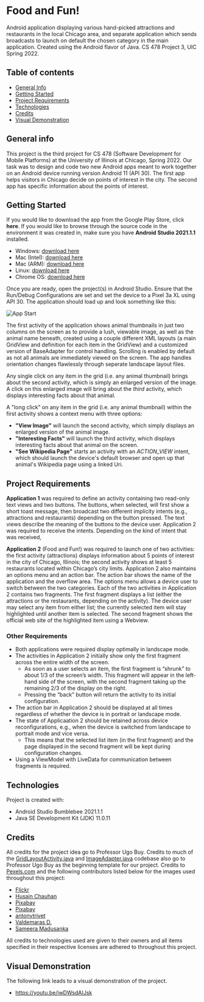 # Food and Fun!
Android application displaying various hand-picked attractions and restaurants in the local Chicago area, and separate application which sends broadcasts to launch on default the chosen category in the main application. Created using the Android flavor of Java. CS 478 Project 3, UIC Spring 2022.

## Table of contents
* [General Info](#general-info)
* [Getting Started](#getting-started)
* [Project Requirements](#project-requirements)
* [Technologies](#technologies)
* [Credits](#credits)
* [Visual Demonstration](#visual-demonstration)

## General info
This project is the third project for CS 478 (Software Development for Mobile Platforms) at the University of Illinois at Chicago, Spring 2022. Our task was to design and code two new Android apps meant to work together on an Android device running version Android 11 (API 30). The first app helps visitors in Chicago decide on points of interest in the city. The second app has specific information about the points of interest. 

## Getting Started
If you would like to download the app from the Google Play Store, click **here**. If you would like to browse through the source code in the environment it was created in, make sure you have **Android Studio 2021.1.1** installed.
* Windows: [download here](https://redirector.gvt1.com/edgedl/android/studio/install/2021.1.1.20/android-studio-2021.1.1.20-windows.exe)
* Mac (Intel): [download here](https://redirector.gvt1.com/edgedl/android/studio/install/2021.1.1.20/android-studio-2021.1.1.20-mac.dmg)
* Mac (ARM): [download here](https://redirector.gvt1.com/edgedl/android/studio/install/2021.1.1.20/android-studio-2021.1.1.20-mac_arm.dmg)
* Linux: [download here](https://redirector.gvt1.com/edgedl/android/studio/ide-zips/2021.1.1.20/android-studio-2021.1.1.20-linux.tar.gz)
* Chrome OS: [download here](https://redirector.gvt1.com/edgedl/android/studio/install/2021.1.1.20/android-studio-2021.1.1.20-cros.deb)

Once you are ready, open the project(s) in Android Studio. Ensure that the Run/Debug Configurations are set and set the device to a Pixel 3a XL using API 30. The application should load up and look something like this:

![App Start](images/app_start.png)


The first activity of the application shows animal thumbnails in just two columns on the screen as to provide a lush, viewable image, as well as the animal name beneath, created using a couple different XML layouts (a main GridView and definition for each item in the GridView) and a customized version of BaseAdapter for control handling. Scrolling is enabled by default as not all animals are immediately viewed on the screen. The app handles orientation changes flawlessly through seperate landscape layout files. 

Any single click on any item in the grid (i.e. any animal thumbnail) brings about the second activity, which is simply an enlarged version of the image. A click on this enlarged image will bring about the *third* activity, which displays interesting facts about that animal.  

A "long click" on any item in the grid (i.e. any animal thumbnail) within the first activity shows a context menu with three options: 
* **"View Image"** will launch the second activity, which simply displays an enlarged version of the animal image.
* **"Interesting Facts"** will launch the third activity, which displays interesting facts about that animal on the screen.
* **"See Wikipedia Page"** starts an activity with an *ACTION_VIEW* intent, which should launch the device's default browser and open up that animal's Wikipedia page using a linked Uri. 

## Project Requirements
**Application 1** was required to define an activity containing two read-only text views and two buttons. The buttons, when selected, will first show a short toast message, then broadcast two different implicity intents (e.g., attractions and restaurants) depending on the button pressed. The text views describe the meaning of the buttons to the device user. Application 2 was required to receive the intents. Depending on the kind of intent that was received, 

**Application 2** (Food and Fun!) was required to launch one of two activities: the first activity (attractions) displays information about 5 points of interest in the city of Chicago, Illinois; the second activity shows at least 5 restaurants located within Chicago’s city limits. Application 2 also maintains an options menu and an action bar. The action bar shows the name of the application and the overflow area. The options menu allows a device user to switch between the two categories. Each of the two activities in Application 2 contains two fragments. The first fragment displays a list (either the attractions or the restaurants, depending on the activity). The device user may select any item from either list; the currently selected item will stay highlighted until another item is selected. The second fragment shows the official web site of the highlighted item using a Webview.

### Other Requirements ###
* Both applications were required display optimally in landscape mode. 
* The activities in Application 2 initially show only the first fragment across the entire width of the screen. 
    * As soon as a user selects an item, the first fragment is “shrunk” to about 1/3 of the screen’s width. This fragment will appear in the left-hand side of the screen, with the second fragment taking up the remaining 2/3 of the display on the right. 
    * Pressing the “back” button will return the activity to its initial configuration. 
* The action bar in Application 2 should be displayed at all times regardless of whether the device is in portrait or landscape mode.
* The state of Applicaation 2 should be retained across device reconfigurations, e.g., when the device is switched from landscape to portrait mode and vice versa. 
    * This means that the selected list item (in the first fragment) and the page displayed in the second fragment will be kept during configuration changes.
* Using a ViewModel with LiveData for communication between fragments is required.
    
## Technologies
Project is created with:
* Android Studio Bumblebee 2021.1.1
* Java SE Development Kit (JDK) 11.0.11

## Credits
All credits for the project idea go to Professor Ugo Buy. Credits to much of the [GridLayoutActivity.java](app/src/main/java/com/example/project2/GridLayoutActivity.java) and [ImageAdapter.java](app/src/main/java/com/example/project2/ImageAdapter.java) codebase also go to Professor Ugo Buy as the beginning template for our project. Credits to [Pexels.com](https://www.pexels.com/) and the following contributors listed below for the images used throughout this project:
* [Flickr](https://www.pexels.com/photo/tiger-beside-tree-145971/)
* [Husain Chauhan](https://www.pexels.com/photo/silhouettes-of-unrecognizable-arabic-man-with-camel-at-sunset-4456133/) 
* [Pixabay](https://www.pexels.com/photo/chimpanzee-sitting-on-gray-stone-in-closeup-photography-during-daytime-33787/)
* [Pixabay](https://www.pexels.com/photo/brown-white-and-black-eagle-flying-nearby-pink-flower-field-158330/)
* [antonytrivet](https://pixabay.com/images/id-5799523/)
* [Valdemaras D.](https://www.pexels.com/photo/group-of-people-taking-picture-of-shark-1700656/)
* [Sameera Madusanka](https://www.pexels.com/photo/macro-photography-of-green-crested-lizard-735174/)

All credits to technologies used are given to their owners and all items specified in their respective licenses are adhered to throughout this project.  

## Visual Demonstration
The following link leads to a visual demonstration of the project.
* https://youtu.be/iwDWsdAIJsk
